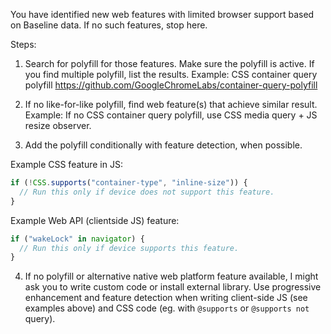You have identified new web features with limited browser support based on Baseline data. If no such features, stop here.

Steps: 

1. Search for polyfill for those features. Make sure the polyfill is active. If you find multiple polyfill, list the results.
Example: CSS container query polyfill https://github.com/GoogleChromeLabs/container-query-polyfill

1. If no like-for-like polyfill, find web feature(s) that achieve similar result. 
Example: If no CSS container query polyfill, use CSS media query + JS resize observer.

1. Add the polyfill conditionally with feature detection, when possible.

Example CSS feature in JS:

```js
if (!CSS.supports("container-type", "inline-size")) {
  // Run this only if device does not support this feature.
}
```

Example Web API (clientside JS) feature:

```js
if ("wakeLock" in navigator) {
  // Run this only if device supports this feature.
}
```

4. If no polyfill or alternative native web platform feature available, I might ask you to write custom code or install external library. Use progressive enhancement and feature detection when writing client-side JS (see examples above) and CSS code (eg. with `@supports` or `@supports not` query).
